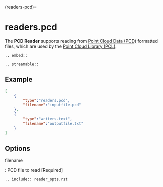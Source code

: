 (readers-pcd)=

# readers.pcd

The **PCD Reader** supports reading from [Point Cloud Data (PCD)] formatted
files, which are used by the [Point Cloud Library (PCL)].

```{eval-rst}
.. embed::
```

```{eval-rst}
.. streamable::

```

## Example

```json
[
    {
        "type":"readers.pcd",
        "filename":"inputfile.pcd"
    },
    {
        "type":"writers.text",
        "filename":"outputfile.txt"
    }
]
```

## Options

filename

: PCD file to read \[Required\]

```{eval-rst}
.. include:: reader_opts.rst
```

[point cloud data (pcd)]: https://pcl-tutorials.readthedocs.io/en/latest/pcd_file_format.html
[point cloud library (pcl)]: http://pointclouds.org
